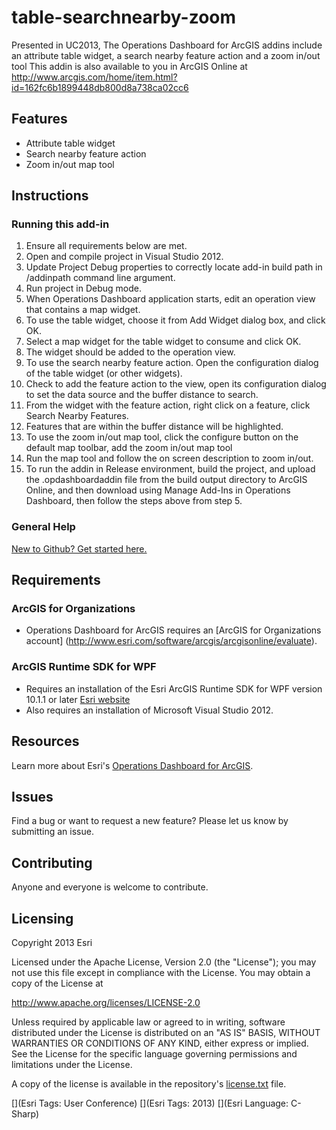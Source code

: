 table-searchnearby-zoom
================================

Presented in UC2013, The Operations Dashboard for ArcGIS addins include an attribute table widget, a search nearby feature action and a zoom in/out tool
This addin is also available to you in ArcGIS Online at http://www.arcgis.com/home/item.html?id=162fc6b1899448db800d8a738ca02cc6

## Features

* Attribute table widget 
* Search nearby feature action
* Zoom in/out map tool

## Instructions

### Running this add-in

1. Ensure all requirements below are met.
2. Open and compile project in Visual Studio 2012.
3. Update Project Debug properties to correctly locate add-in build path in /addinpath command line argument.
4. Run project in Debug mode.
5. When Operations Dashboard application starts, edit an operation view that contains a map widget.
6. To use the table widget, choose it from Add Widget dialog box, and click OK. 
6. Select a map widget for the table widget to consume and click OK.
7. The widget should be added to the operation view. 
8. To use the search nearby feature action. Open the configuration dialog of the table widget (or other widgets).
9. Check to add the feature action to the view, open its configuration dialog to set the data source and the buffer distance to search.
10. From the widget with the feature action, right click on a feature, click Search Nearby Features. 
11. Features that are within the buffer distance will be highlighted. 
12. To use the zoom in/out map tool, click the configure button on the default map toolbar, add the zoom in/out map tool
13. Run the map tool and follow the on screen description to zoom in/out.
11. To run the addin in Release environment, build the project, and upload the .opdashboardaddin file from the build output directory to ArcGIS Online, and then download using Manage Add-Ins in Operations Dashboard, then follow the steps above from step 5.

### General Help
[New to Github? Get started here.](http://htmlpreview.github.com/?https://github.com/Esri/esri.github.com/blob/master/help/esri-getting-to-know-github.html)

## Requirements
### ArcGIS for Organizations

* Operations Dashboard for ArcGIS requires an [ArcGIS for Organizations account] (http://www.esri.com/software/arcgis/arcgisonline/evaluate).

### ArcGIS Runtime SDK for WPF

* Requires an installation of the Esri ArcGIS Runtime SDK for WPF version 10.1.1 or later [Esri website](http://resources.arcgis.com/en/communities/runtime-wpf/)
* Also requires an installation of Microsoft Visual Studio 2012.

## Resources

Learn more about Esri's [Operations Dashboard for ArcGIS](http://www.esri.com/software/arcgis/arcgisonline/features/operations-dashboard).

## Issues

Find a bug or want to request a new feature?  Please let us know by submitting an issue.

## Contributing

Anyone and everyone is welcome to contribute.

## Licensing

Copyright 2013 Esri

Licensed under the Apache License, Version 2.0 (the "License");
you may not use this file except in compliance with the License.
You may obtain a copy of the License at

   http://www.apache.org/licenses/LICENSE-2.0
         
Unless required by applicable law or agreed to in writing, software
distributed under the License is distributed on an "AS IS" BASIS,
WITHOUT WARRANTIES OR CONDITIONS OF ANY KIND, either express or implied.
See the License for the specific language governing permissions and
limitations under the License.
                                 
A copy of the license is available in the repository's
[license.txt](https://github.com/esri/table-searchnearby-zoom/blob/master/license.txt) file.
                                                                  
[](Esri Tags: User Conference)
[](Esri Tags: 2013)
[](Esri Language: C-Sharp)
                                                                                                               
                                                                                                                                                            
                                                                                                                                                            
